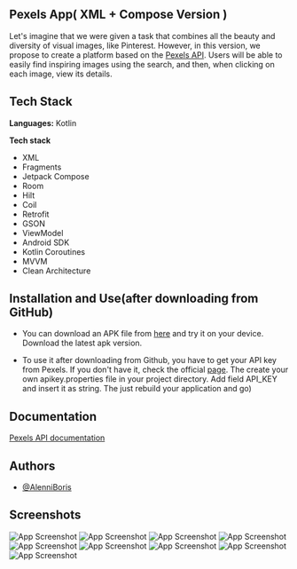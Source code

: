 
## Pexels App( XML + Compose Version )

Let's imagine that we were given a task that
combines all the beauty and diversity of visual images,
like Pinterest. However, in this version, we propose to create
a platform based on the [Pexels API](https://www.pexels.com/). Users will be able to easily find
inspiring images using the search, and then, when clicking
on each image, view its details.
## Tech Stack

**Languages:** Kotlin

**Tech stack** 

- XML
- Fragments
- Jetpack Compose
- Room
- Hilt
- Coil
- Retrofit
- GSON
- ViewModel
- Android SDK
- Kotlin Coroutines
- MVVM
- Clean Architecture


## Installation and Use(after downloading from GitHub)

- You can download an APK file from [here](https://github.com/AlenniBoris/PexelsAppXML/releases) and try it on your device. Download the latest apk version.

- To use it after downloading from Github, you have to get your API key from Pexels. If you don't have it, check the official [page](https://www.pexels.com/). The create your own apikey.properties file in your project directory.
Add field API_KEY and insert it as string. The just rebuild your application and go)
    
## Documentation

[Pexels API documentation](https://www.pexels.com/api/documentation/)


## Authors

- [@AlenniBoris](https://github.com/AlenniBoris)


## Screenshots

![App Screenshot](https://github.com/AlenniBoris/PexelsAppXML/blob/main/screenshots/bookmarks%20screen.jpg)
![App Screenshot](https://github.com/AlenniBoris/PexelsAppXML/blob/main/screenshots/delete%20by%20swipe.jpg)
![App Screenshot](https://github.com/AlenniBoris/PexelsAppXML/blob/main/screenshots/details%20screen.jpg)
![App Screenshot](https://github.com/AlenniBoris/PexelsAppXML/blob/main/screenshots/featured%20clicked.jpg)
![App Screenshot](https://github.com/AlenniBoris/PexelsAppXML/blob/main/screenshots/hemo%20screen.jpg)
![App Screenshot](https://github.com/AlenniBoris/PexelsAppXML/blob/main/screenshots/liked%20and%20bookmarks%20clicked.jpg)
![App Screenshot](https://github.com/AlenniBoris/PexelsAppXML/blob/main/screenshots/liked%20screen.jpg)
![App Screenshot](https://github.com/AlenniBoris/PexelsAppXML/blob/main/screenshots/no%20internet.jpg)
![App Screenshot](https://github.com/AlenniBoris/PexelsAppXML/blob/main/screenshots/nothing%20found.jpg)

